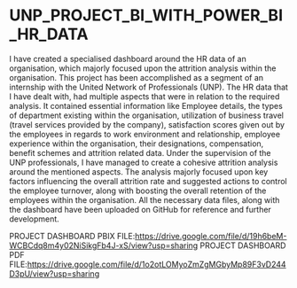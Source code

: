 # UNP_PROJECT_BI_WITH_POWER_BI_HR_DATA

I have created a specialised dashboard around the HR data of an organisation, which majorly focused upon the attrition analysis within the organisation. This project has been accomplished as a segment of an internship with the United Network of Professionals (UNP). The HR data that I have dealt with, had multiple aspects that were in relation to the required analysis. It contained essential information like Employee details, the types of department existing within the organisation, utilization of business travel (travel services provided by the company), satisfaction scores given out by the employees in regards to work environment and relationship, employee experience within the organisation, their designations, compensation, benefit schemes and attrition related data. Under the supervision of the UNP professionals, I have managed to create a cohesive attrition analysis around the mentioned aspects. The analysis majorly focused upon key factors influencing the overall attrition rate and suggested actions to control the employee turnover, along with boosting the overall retention of the employees within the organisation. All the necessary data files, along with the dashboard have been uploaded on GitHub for reference and further development.

PROJECT DASHBOARD PBIX FILE:https://drive.google.com/file/d/19h6beM-WCBCdq8m4y02NiSikgFb4J-xS/view?usp=sharing
PROJECT DASHBOARD PDF FILE:https://drive.google.com/file/d/1o2otLOMyoZmZgMGbyMp89F3vD244D3pU/view?usp=sharing
